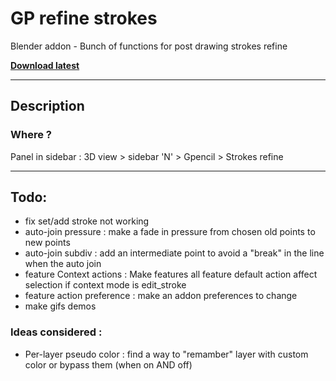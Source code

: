 # GP refine strokes
Blender addon - Bunch of functions for post drawing strokes refine

**[Download latest](https://github.com/Pullusb/GP_refine_strokes/archive/master.zip)**

<!-- ### [Demo Youtube](https://youtu.be/Rs4y7DeHkp8) -->

---  

## Description

### Where ?
Panel in sidebar : 3D view > sidebar 'N' > Gpencil > Strokes refine

---


## Todo:
- fix set/add stroke not working
- auto-join pressure : make a fade in pressure from chosen old points to new points
- auto-join subdiv : add an intermediate point to avoid a "break" in the line when the auto join
- feature Context actions : Make features all feature default action affect selection if context mode is edit_stroke
- feature action preference : make an addon preferences to change
- make gifs demos


### Ideas considered :
- Per-layer pseudo color : find a way to "remamber" layer with custom color or bypass them (when on AND off)

<!-- ---

## Changelog:

  v1.0.0 - 2019-11-03:
  - New option to toggle visibility and lock object -->
